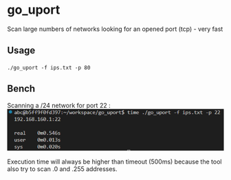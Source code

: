 # go_uport
Scan large numbers of networks looking for an opened port (tcp) - very fast

## Usage

`./go_uport -f ips.txt -p 80`

## Bench

Scanning a /24 network for port 22 :
<img src="bench_uport.png">

Execution time will always be higher than timeout (500ms) because the tool also try to scan .0 and .255 addresses.

